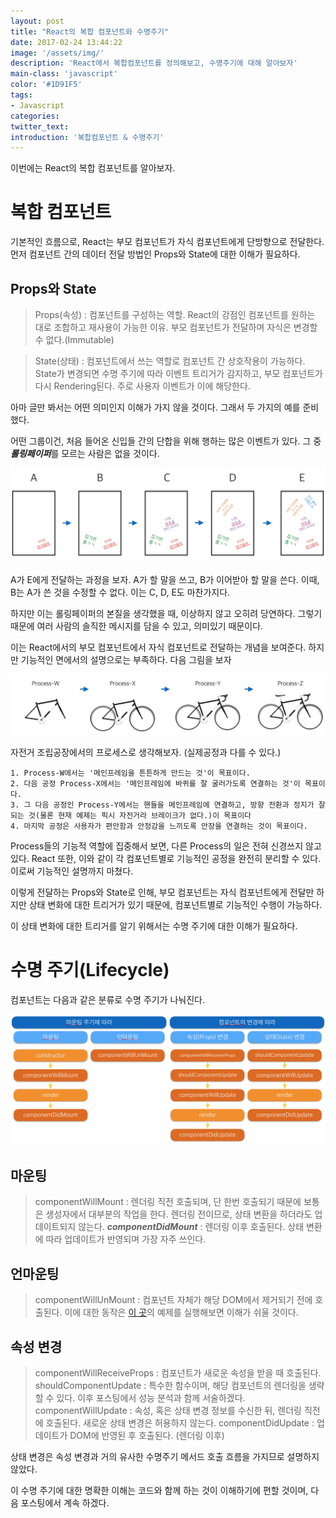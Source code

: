```yaml
---
layout: post
title: "React의 복합 컴포넌트와 수명주기"
date: 2017-02-24 13:44:22
image: '/assets/img/'
description: 'React에서 복합컴포넌트를 정의해보고, 수명주기에 대해 알아보자'
main-class: 'javascript'
color: '#1D91F5'
tags:
- Javascript
categories:
twitter_text:
introduction: '복합컴포넌트 & 수명주기'
---
```


이번에는 React의 복합 컴포넌트를 알아보자.


복합 컴포넌트
==========

기본적인 흐름으로, React는 부모 컴포넌트가 자식 컴포넌트에게 단방향으로 전달한다.
먼저 컴포넌트 간의 데이터 전달 방법인 Props와 State에 대한 이해가 필요하다.



Props와 State
---

>Props(속성) : 컴포넌트를 구성하는 역할. React의 강점인 컴포넌트를 원하는 대로 조합하고 재사용이 가능한 이유. 부모 컴포넌트가 전달하며 자식은 변경할 수 없다.(Immutable)

>State(상태) : 컴포넌트에서 쓰는 역할로 컴포넌트 간 상호작용이 가능하다. State가 변경되면 수명 주기에 따라 이벤트 트리거가 감지하고, 부모 컴포넌트가 다시 Rendering된다. 주로 사용자 이벤트가 이에 해당한다.



아마 글만 봐서는 어떤 의미인지 이해가 가지 않을 것이다.
그래서 두 가지의 예를 준비했다.

어떤 그룹이건, 처음 들어온 신입들 간의 단합을 위해 행하는 많은 이벤트가 있다.
그 중 ***롤링페이퍼***를 모르는 사람은 없을 것이다.

![paper](https://github.com/CalyFactory/CalyFactory.github.io/blob/master/assets/img/refgjin/post7_paper.png?raw=true)

A가 E에게 전달하는 과정을 보자.
A가 할 말을 쓰고, B가 이어받아 할 말을 쓴다.
이때, B는 A가 쓴 것을 수정할 수 없다. 이는 C, D, E도 마찬가지다.

하지만 이는 롤링페이퍼의 본질을 생각했을 때, 이상하지 않고 오히려 당연하다.
그렇기 때문에 여러 사람의 솔직한 메시지를 담을 수 있고, 의미있기 때문이다.

이는 React에서의 부모 컴포넌트에서 자식 컴포넌트로 전달하는 개념을 보여준다.
하지만 기능적인 면에서의 설명으로는 부족하다. 다음 그림을 보자

![bicycle](https://github.com/CalyFactory/CalyFactory.github.io/blob/master/assets/img/refgjin/post7_bicycle.png?raw=true)

자전거 조립공장에서의 프로세스로 생각해보자. (실제공정과 다를 수 있다.)

	1. Process-W에서는 '메인프레임을 튼튼하게 만드는 것'이 목표이다. 
	2. 다음 공정 Process-X에서는 '메인프레임에 바퀴를 잘 굴러가도록 연결하는 것'이 목표이다.
	3. 그 다음 공정인 Process-Y에서는 핸들을 메인프레임에 연결하고, 방향 전환과 정지가 잘 되는 것(물론 현재 예제는 픽시 자전거라 브레이크가 없다.)이 목표이다
	4. 마지막 공정은 사용자가 편안함과 안정감을 느끼도록 안장을 연결하는 것이 목표이다.

Process들의 기능적 역할에 집중해서 보면, 다른 Process의 일은 전혀 신경쓰지 않고 있다.
React 또한, 이와 같이 각 컴포넌트별로 기능적인 공정을 완전히 분리할 수 있다. 이로써 기능적인 설명까지 마쳤다.

이렇게 전달하는 Props와 State로 인해, 부모 컴포넌트는 자식 컴포넌트에게 전달만 하지만 상태 변화에 대한 트리거가 있기 때문에, 컴포넌트별로 기능적인 수행이 가능하다.

이 상태 변화에 대한 트리거를 알기 위해서는 수명 주기에 대한 이해가 필요하다.


수명 주기(Lifecycle)
===

컴포넌트는 다음과 같은 분류로 수명 주기가 나눠진다.

![lifecycle](https://github.com/CalyFactory/CalyFactory.github.io/blob/master/assets/img/refgjin/post7_flow.png?raw=true)

마운팅
---
>componentWillMount : 렌더링 직전 호출되며, 단 한번 호출되기 때문에 보통은 생성자에서 대부분의 작업을 한다. 렌더링 전이므로, 상태 변환을 하더라도 업데이트되지 않는다.
>***componentDidMount*** : 렌더링 이후 호출된다. 상태 변환에 따라 업데이트가 반영되며 가장 자주 쓰인다.


언마운팅
---
>componentWillUnMount : 컴포넌트 자체가 해당 DOM에서 제거되기 전에 호출된다. 이에 대한 동작은 [이 곳](http://busypeoples.github.io/post/react-component-lifecycle/)의 예제를 실행해보면 이해가 쉬울 것이다.


속성 변경
---
>componentWillReceiveProps : 컴포넌트가 새로운 속성을 받을 때 호출된다.
>shouldComponentUpdate : 특수한 함수이며, 해당 컴포넌트의 렌더링을 생략할 수 있다. 이후 포스팅에서 성능 분석과 함께 서술하겠다.
>componentWillUpdate : 속성, 혹은 상태 변경 정보를 수신한 뒤, 렌더링 직전에 호출된다. 새로운 상태 변경은 허용하지 않는다.
>componentDidUpdate : 업데이트가 DOM에 반영된 후 호출된다. (렌더링 이후)


상태 변경은 속성 변경과 거의 유사한 수명주기 메서드 호출 흐름을 가지므로 설명하지 않았다.

이 수명 주기에 대한 명확한 이해는 코드와 함께 하는 것이 이해하기에 편할 것이며, 다음 포스팅에서 계속 하겠다.
